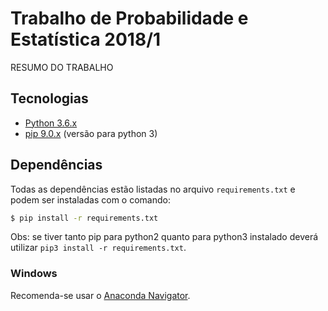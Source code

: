 # Trabalho de Probabilidade e Estatística 2018/1

RESUMO DO TRABALHO

## Tecnologias

* [Python 3.6.x](https://www.python.org/)
* [pip 9.0.x](https://pip.pypa.io/) (versão para python 3)

## Dependências

Todas as dependências estão listadas no arquivo `requirements.txt` e podem ser instaladas com o comando:

```bash
$ pip install -r requirements.txt
```

Obs: se tiver tanto pip para python2 quanto para python3 instalado deverá utilizar `pip3 install -r requirements.txt`.

### Windows

Recomenda-se usar o [Anaconda Navigator](https://anaconda.org/anaconda/anaconda-navigator).